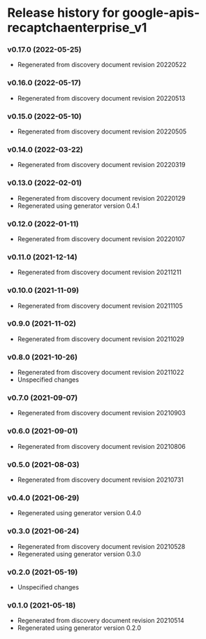 # Release history for google-apis-recaptchaenterprise_v1

### v0.17.0 (2022-05-25)

* Regenerated from discovery document revision 20220522

### v0.16.0 (2022-05-17)

* Regenerated from discovery document revision 20220513

### v0.15.0 (2022-05-10)

* Regenerated from discovery document revision 20220505

### v0.14.0 (2022-03-22)

* Regenerated from discovery document revision 20220319

### v0.13.0 (2022-02-01)

* Regenerated from discovery document revision 20220129
* Regenerated using generator version 0.4.1

### v0.12.0 (2022-01-11)

* Regenerated from discovery document revision 20220107

### v0.11.0 (2021-12-14)

* Regenerated from discovery document revision 20211211

### v0.10.0 (2021-11-09)

* Regenerated from discovery document revision 20211105

### v0.9.0 (2021-11-02)

* Regenerated from discovery document revision 20211029

### v0.8.0 (2021-10-26)

* Regenerated from discovery document revision 20211022
* Unspecified changes

### v0.7.0 (2021-09-07)

* Regenerated from discovery document revision 20210903

### v0.6.0 (2021-09-01)

* Regenerated from discovery document revision 20210806

### v0.5.0 (2021-08-03)

* Regenerated from discovery document revision 20210731

### v0.4.0 (2021-06-29)

* Regenerated using generator version 0.4.0

### v0.3.0 (2021-06-24)

* Regenerated from discovery document revision 20210528
* Regenerated using generator version 0.3.0

### v0.2.0 (2021-05-19)

* Unspecified changes

### v0.1.0 (2021-05-18)

* Regenerated from discovery document revision 20210514
* Regenerated using generator version 0.2.0

